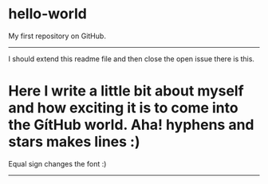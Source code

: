 # hello-world
My first repository on GitHub.
______________________________
I should extend this readme file and then close the open issue there is this.

Here I write a little bit about myself and how exciting it is to come into the GítHub world.
Aha! hyphens and stars makes lines :)
=====================================
Equal sign changes the font :)
*************************

